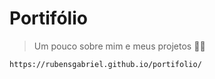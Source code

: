 # Portifólio
> Um pouco sobre mim e meus projetos 👨‍💻
```
https://rubensgabriel.github.io/portifolio/
```
